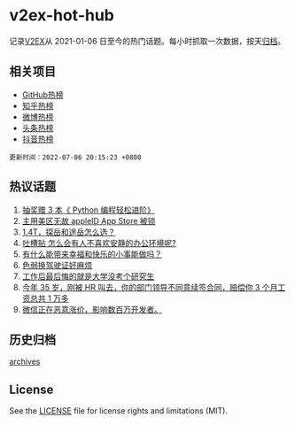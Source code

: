 # v2ex-hot-hub

 记录[V2EX](https://www.v2ex.com/)从 2021-01-06 日至今的热门话题。每小时抓取一次数据，按天[归档](archives)。
 
 ## 相关项目

- [GitHub热榜](https://github.com/lonnyzhang423/github-hot-hub)
- [知乎热榜](https://github.com/lonnyzhang423/zhihu-hot-hub)
- [微博热榜](https://github.com/lonnyzhang423/weibo-hot-hub)
- [头条热榜](https://github.com/lonnyzhang423/toutiao-hot-hub)
- [抖音热榜](https://github.com/lonnyzhang423/douyin-hot-hub)


 `更新时间：2022-07-06 20:15:23 +0800`

## 热议话题

1. [抽奖赠 3 本《 Python 编程轻松进阶》](https://www.v2ex.com/t/864437)
1. [主用美区无故 appleID App Store 被锁](https://www.v2ex.com/t/864387)
1. [1.4T，探岳和途岳怎么选？](https://www.v2ex.com/t/864353)
1. [吐槽贴 怎么会有人不喜欢安静的办公环境呢?](https://www.v2ex.com/t/864343)
1. [有什么能带来幸福和快乐的小事能做吗？](https://www.v2ex.com/t/864346)
1. [色弱换驾驶证好麻烦](https://www.v2ex.com/t/864335)
1. [工作后最后悔的就是大学没考个研究生](https://www.v2ex.com/t/864373)
1. [今年 35 岁，刚被 HR 叫去，你的部门领导不同意续签合同，赔偿你 3 个月工资总共 1 万多](https://www.v2ex.com/t/864429)
1. [微信正在恶意涨价，影响数百万开发者。](https://www.v2ex.com/t/864400)

## 历史归档

[archives](archives)

## License

See the [LICENSE](LICENSE) file for license rights and limitations (MIT).
